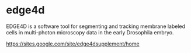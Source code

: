 # edge4d

EDGE4D is a software tool for segmenting and tracking membrane labeled cells in multi-photon microscopy data in the early Drosophila embryo.

https://sites.google.com/site/edge4dsupplement/home
